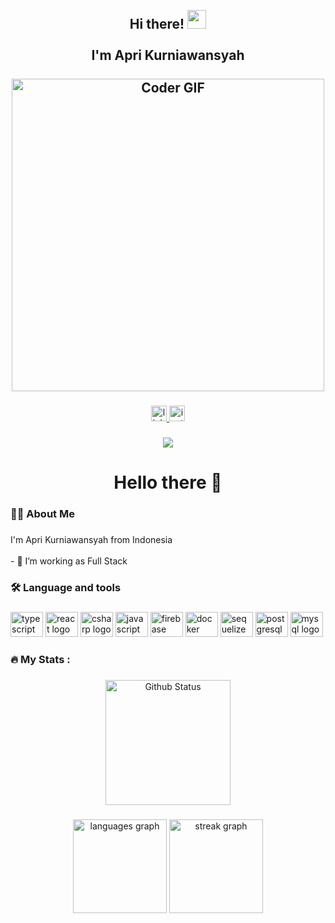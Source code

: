 <div align="center">
<h2>
 <abc>
  <br>Hi there! <img src="https://user-images.githubusercontent.com/42378118/110234147-e3259600-7f4e-11eb-95be-0c4047144dea.gif" width="30"><br>
  <br> I'm Apri Kurniawansyah<br>
  <br>
    <img src="https://media.giphy.com/media/SWoSkN6DxTszqIKEqv/giphy.gif" alt="Coder GIF" width="500">
 </abc>
</h2> 
</div>

###

<div align="center">
  <a href="https://www.linkedin.com/in/apri-kurniawansyah-428158178/" target="_blank">
    <img src="https://img.shields.io/static/v1?message=LinkedIn&logo=linkedin&label=&color=0077B5&logoColor=white&labelColor=&style=for-the-badge" height="25" alt="linkedin logo"  />
  </a>
  <a href="https://www.instagram.com/apri_kurniawansyah/" target="_blank">
    <img src="https://img.shields.io/static/v1?message=Instagram&logo=instagram&label=&color=E4405F&logoColor=white&labelColor=&style=for-the-badge" height="25" alt="instagram logo"  />
  </a>
</div>

###

<div align="center">
  <img src="https://visitor-badge.laobi.icu/badge?page_id=akrverz.akrverz&"  />
</div>

###

<h1 align="center">Hello there 👋</h1>

###

<h3 align="left">👩‍💻  About Me</h3>

###

<p align="left">I'm Apri Kurniawansyah from Indonesia<br><br>- 🔭 I’m working as Full Stack<br> </p>

###

<h3 align="left">🛠 Language and tools</h3>

###

<div align="left">
  <img src="https://cdn.jsdelivr.net/gh/devicons/devicon/icons/typescript/typescript-original.svg" height="40" width="52" alt="typescript logo"  />
  <img src="https://cdn.jsdelivr.net/gh/devicons/devicon/icons/react/react-original.svg" height="40" width="52" alt="react logo"  />
  <img src="https://cdn.jsdelivr.net/gh/devicons/devicon/icons/csharp/csharp-original.svg" height="40" width="52" alt="csharp logo"  />
  <img src="https://cdn.jsdelivr.net/gh/devicons/devicon/icons/javascript/javascript-original.svg" height="40" width="52" alt="javascript logo"  />
  <img src="https://cdn.jsdelivr.net/gh/devicons/devicon/icons/firebase/firebase-plain-wordmark.svg" height="40" width="52" alt="firebase logo"  />
  <img src="https://cdn.jsdelivr.net/gh/devicons/devicon/icons/docker/docker-plain-wordmark.svg" height="40" width="52" alt="docker logo"  />
  <img src="https://cdn.jsdelivr.net/gh/devicons/devicon/icons/sequelize/sequelize-original.svg" height="40" width="52" alt="sequelize logo"  />
  <img src="https://cdn.jsdelivr.net/gh/devicons/devicon/icons/postgresql/postgresql-original.svg" height="40" width="52" alt="postgresql logo"  />
  <img src="https://cdn.jsdelivr.net/gh/devicons/devicon/icons/mysql/mysql-original.svg" height="40" width="52" alt="mysql logo"  />
</div>

###

<h3 align="left">🔥   My Stats :</h3>

###

<div align="center">
  <img height="200" src="https://github-readme-stats-eight-theta.vercel.app/api?username=akrverz&hide_title=false&hide_rank=false&show_icons=true&include_all_commits=true&count_private=true&theme=dark&hide_border=true&order=1" alt="Github Status" />
</div>

###

<div align="center">
  <img src="https://github-readme-stats.vercel.app/api/top-langs?username=akrverz&locale=en&hide_title=false&layout=compact&card_width=320&langs_count=5&theme=dark&hide_border=true&order=2" height="150" alt="languages graph"  />
  <img src="https://streak-stats.demolab.com?user=akrverz&locale=en&mode=daily&theme=dark&hide_border=true&border_radius=5&order=3" height="150" alt="streak graph"  />
</div>

###



<!-- # AKRVerz
Hi! My name is Apri Kurniawansyah, I'm a Web Developer (Node JS, React). I'm talking in JavaScript and thinking why so hard with .Net, Express and Laravel.

### Skills
* 🖥 C#
* 💻 JavaScript/TypeScript
* ⚛ React
* .Net

[<img src='https://cdn.jsdelivr.net/npm/simple-icons@3.0.1/icons/github.svg' alt='github' height='40'>](https://github.com/akrverz)  [<img src='https://cdn.jsdelivr.net/npm/simple-icons@3.0.1/icons/instagram.svg' alt='instagram' height='40'>](https://www.instagram.com/krs.bx/)  [<img src='https://cdn.jsdelivr.net/npm/simple-icons@3.0.1/icons/icloud.svg' alt='website' height='40'>](https://akrverz.github.io)  [<img src='https://cdn.jsdelivr.net/npm/simple-icons@3.0.1/icons/linkedin.svg' alt='linkedin' height='40'>](https://www.linkedin.com/in/muhammad-firdaus-sati-7a0b541b6//)  

<img height="180em" src="https://github-readme-stats-eight-theta.vercel.app/api?username=akrverz&show_icons=true&theme=transparent&include_all_commits=true&count_private=true" alt="Github Status" />
<img height="180em" src="https://github-readme-stats-eight-theta.vercel.app/api/top-langs/?username=akrverz&layout=compact&theme=transparent" alt="Top Langs" />
 -->

